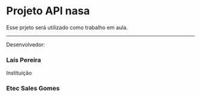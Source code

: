 # Projeto API nasa
Esse prjeto será utilizado como trabalho em aula.

---

Desenvolvedor:
### Laís Pereira

Instituição
### Etec Sales Gomes